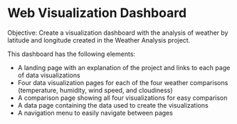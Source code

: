 # Web Visualization Dashboard

Objective:  Create a visualization dashboard with the analysis of weather by latitude and longitude created in the Weather Analysis project.  

This dashboard has the following elements:
*  A landing page with an explanation of the project and links to each page of data visualizations
*  Four data visualization pages for each of the four weather comparisons (temperature, humidity, wind speed, and cloudiness)
*  A comparison page showing all four visualizations for easy comparison
*  A data page containing the data used to create the visualizations
*  A navigation menu to easily navigate between pages 
